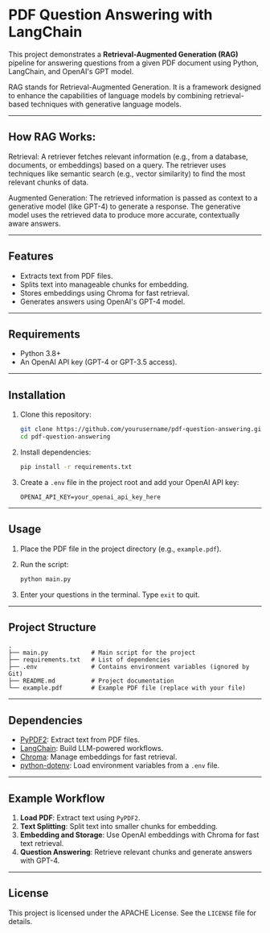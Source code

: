 
# PDF Question Answering with LangChain

This project demonstrates a **Retrieval-Augmented Generation (RAG)** pipeline for answering questions from a given PDF document using Python, LangChain, and OpenAI's GPT model.

RAG stands for Retrieval-Augmented Generation. It is a framework designed to enhance the capabilities of language models by combining retrieval-based techniques with generative language models.

---

## How RAG Works: 

Retrieval:
A retriever fetches relevant information (e.g., from a database, documents, or embeddings) based on a query.
The retriever uses techniques like semantic search (e.g., vector similarity) to find the most relevant chunks of data.

Augmented Generation:
The retrieved information is passed as context to a generative model (like GPT-4) to generate a response.
The generative model uses the retrieved data to produce more accurate, contextually aware answers.

---

## Features

- Extracts text from PDF files.
- Splits text into manageable chunks for embedding.
- Stores embeddings using Chroma for fast retrieval.
- Generates answers using OpenAI's GPT-4 model.

---

## Requirements

- Python 3.8+
- An OpenAI API key (GPT-4 or GPT-3.5 access).

---

## Installation

1. Clone this repository:
   ```bash
   git clone https://github.com/yourusername/pdf-question-answering.git
   cd pdf-question-answering
   ```
   
2. Install dependencies:
   ```bash
   pip install -r requirements.txt
   ```

3. Create a `.env` file in the project root and add your OpenAI API key:
   ```
   OPENAI_API_KEY=your_openai_api_key_here
   ```

---

## Usage

1. Place the PDF file in the project directory (e.g., `example.pdf`).

2. Run the script:
   ```bash
   python main.py
   ```

3. Enter your questions in the terminal. Type `exit` to quit.

---

## Project Structure

```
.
├── main.py            # Main script for the project
├── requirements.txt   # List of dependencies
├── .env               # Contains environment variables (ignored by Git)
├── README.md          # Project documentation
└── example.pdf        # Example PDF file (replace with your file)
```

---

## Dependencies

- [PyPDF2](https://pypi.org/project/PyPDF2/): Extract text from PDF files.
- [LangChain](https://github.com/hwchase17/langchain): Build LLM-powered workflows.
- [Chroma](https://pypi.org/project/chroma/): Manage embeddings for fast retrieval.
- [python-dotenv](https://pypi.org/project/python-dotenv/): Load environment variables from a `.env` file.

---

## Example Workflow

1. **Load PDF**: Extract text using `PyPDF2`.
2. **Text Splitting**: Split text into smaller chunks for embedding.
3. **Embedding and Storage**: Use OpenAI embeddings with Chroma for fast text retrieval.
4. **Question Answering**: Retrieve relevant chunks and generate answers with GPT-4.

---

## License

This project is licensed under the APACHE License. See the `LICENSE` file for details.
